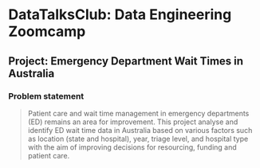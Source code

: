 # DataTalksClub: Data Engineering Zoomcamp
## Project: Emergency Department Wait Times in Australia
### Problem statement
> Patient care and wait time management in emergency departments (ED) remains an area for improvement. This project analyse and identify ED wait time data in Australia based on various factors such as location (state and hospital), year, triage level, and hospital type with the aim of improving decisions for resourcing, funding and patient care.